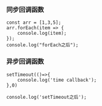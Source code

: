 <!--
 * @Author: your name
 * @Date: 2021-03-07 01:19:16
 * @LastEditTime: 2021-03-07 01:21:35
 * @LastEditors: Please set LastEditors
 * @Description: In User Settings Edit
 * @FilePath: /interview/promise/README.md
-->
### 同步回调函数
```
const arr = [1,3,5];
arr.forEach(item => {
    console.log(item);
});
console.log("forEach之后");
```
### 异步回调函数
```
setTimeout(()=>{
    console.log('time callback');
},0)

console.log('setTimeout之后');
```
